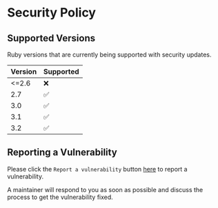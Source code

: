 # Security Policy

## Supported Versions

Ruby versions that are currently being supported with security updates.

| Version | Supported          |
| ------- | ------------------ |
| <=2.6   | :x:                |
| 2.7     | :white_check_mark: |
| 3.0     | :white_check_mark: |
| 3.1     | :white_check_mark: |
| 3.2     | :white_check_mark: |

## Reporting a Vulnerability

Please click the `Report a vulnerability` button [here](https://github.com/procore-oss/blueprinter/security) to report a vulnerability.

A maintainer will respond to you as soon as possible and discuss the process to get the vulnerability fixed.
